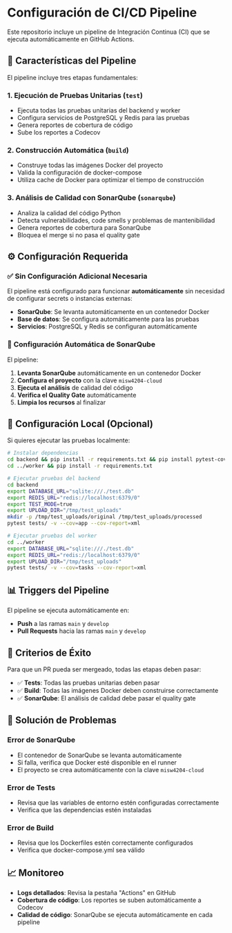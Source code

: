 # Configuración de CI/CD Pipeline

Este repositorio incluye un pipeline de Integración Continua (CI) que se ejecuta automáticamente en GitHub Actions.

## 🚀 Características del Pipeline

El pipeline incluye tres etapas fundamentales:

### 1. **Ejecución de Pruebas Unitarias** (`test`)
- Ejecuta todas las pruebas unitarias del backend y worker
- Configura servicios de PostgreSQL y Redis para las pruebas
- Genera reportes de cobertura de código
- Sube los reportes a Codecov

### 2. **Construcción Automática** (`build`)
- Construye todas las imágenes Docker del proyecto
- Valida la configuración de docker-compose
- Utiliza cache de Docker para optimizar el tiempo de construcción

### 3. **Análisis de Calidad con SonarQube** (`sonarqube`)
- Analiza la calidad del código Python
- Detecta vulnerabilidades, code smells y problemas de mantenibilidad
- Genera reportes de cobertura para SonarQube
- Bloquea el merge si no pasa el quality gate

## ⚙️ Configuración Requerida

### ✅ **Sin Configuración Adicional Necesaria**

El pipeline está configurado para funcionar **automáticamente** sin necesidad de configurar secrets o instancias externas:

- **SonarQube**: Se levanta automáticamente en un contenedor Docker
- **Base de datos**: Se configura automáticamente para las pruebas
- **Servicios**: PostgreSQL y Redis se configuran automáticamente

### 🔧 **Configuración Automática de SonarQube**

El pipeline:
1. **Levanta SonarQube** automáticamente en un contenedor Docker
2. **Configura el proyecto** con la clave `misw4204-cloud`
3. **Ejecuta el análisis** de calidad del código
4. **Verifica el Quality Gate** automáticamente
5. **Limpia los recursos** al finalizar

## 🔧 Configuración Local (Opcional)

Si quieres ejecutar las pruebas localmente:

```bash
# Instalar dependencias
cd backend && pip install -r requirements.txt && pip install pytest-cov
cd ../worker && pip install -r requirements.txt

# Ejecutar pruebas del backend
cd backend
export DATABASE_URL="sqlite:///./test.db"
export REDIS_URL="redis://localhost:6379/0"
export TEST_MODE=true
export UPLOAD_DIR="/tmp/test_uploads"
mkdir -p /tmp/test_uploads/original /tmp/test_uploads/processed
pytest tests/ -v --cov=app --cov-report=xml

# Ejecutar pruebas del worker
cd ../worker
export DATABASE_URL="sqlite:///./test.db"
export REDIS_URL="redis://localhost:6379/0"
export UPLOAD_DIR="/tmp/test_uploads"
pytest tests/ -v --cov=tasks --cov-report=xml
```

## 📊 Triggers del Pipeline

El pipeline se ejecuta automáticamente en:

- **Push** a las ramas `main` y `develop`
- **Pull Requests** hacia las ramas `main` y `develop`

## 🎯 Criterios de Éxito

Para que un PR pueda ser mergeado, todas las etapas deben pasar:

- ✅ **Tests**: Todas las pruebas unitarias deben pasar
- ✅ **Build**: Todas las imágenes Docker deben construirse correctamente
- ✅ **SonarQube**: El análisis de calidad debe pasar el quality gate

## 🐛 Solución de Problemas

### Error de SonarQube
- El contenedor de SonarQube se levanta automáticamente
- Si falla, verifica que Docker esté disponible en el runner
- El proyecto se crea automáticamente con la clave `misw4204-cloud`

### Error de Tests
- Revisa que las variables de entorno estén configuradas correctamente
- Verifica que las dependencias estén instaladas

### Error de Build
- Revisa que los Dockerfiles estén correctamente configurados
- Verifica que docker-compose.yml sea válido

## 📈 Monitoreo

- **Logs detallados**: Revisa la pestaña "Actions" en GitHub
- **Cobertura de código**: Los reportes se suben automáticamente a Codecov
- **Calidad de código**: SonarQube se ejecuta automáticamente en cada pipeline
